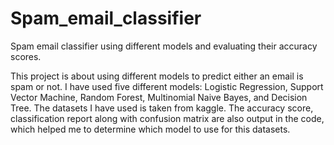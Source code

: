 # Spam_email_classifier
Spam email classifier using different models and evaluating their accuracy scores.

This project is about using different models to predict either an email is spam or not. I have used five different models: Logistic Regression, Support Vector Machine, Random Forest, Multinomial Naive Bayes, and Decision Tree.
The datasets I have used is taken from kaggle. The accuracy score, classification report along with confusion matrix are also output in the code, which helped me to determine which model to use for this datasets.


